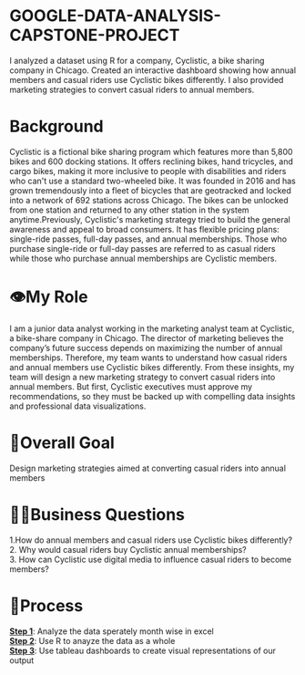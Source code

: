 # GOOGLE-DATA-ANALYSIS-CAPSTONE-PROJECT
I analyzed a dataset using R for a company, Cyclistic, a bike sharing company in Chicago. Created an interactive dashboard showing how annual members and casual riders use Cyclistic bikes differently. I also provided marketing strategies to convert casual riders to annual members.

# Background
Cyclistic is a fictional bike sharing program which features more than 5,800 bikes and 600 docking stations. It offers reclining bikes, hand tricycles, and cargo bikes, making it more inclusive to people with disabilities and riders who can't use a standard two-wheeled bike. It was founded in 2016 and has grown tremendously into a fleet of bicycles that are geotracked and locked into a network of 692 stations across Chicago. The bikes can be unlocked from one station and returned to any other station in the system anytime.Previously, Cyclistic's marketing strategy tried to build the general awareness and appeal to broad consumers. It has flexible pricing plans: single-ride passes, full-day passes, and annual memberships. Those who purchase single-ride or full-day passes are referred to as casual riders while those who purchase annual memberships are Cyclistic members. 

# 👁️My Role
I am a junior data analyst working in the marketing analyst team at Cyclistic, a bike-share company in Chicago. The director of marketing believes the company’s future success depends on maximizing the number of annual memberships. Therefore, my team wants to understand how casual riders and annual members use Cyclistic bikes differently. From these insights, my team will design a new marketing strategy to convert casual riders into annual members. But first, Cyclistic executives must approve my recommendations, so they must be backed up with compelling data insights and professional data visualizations.

# 🥅Overall Goal
Design marketing strategies aimed at converting casual riders into annual members

# 🧑‍💼Business Questions 
1.How do annual members and casual riders use Cyclistic bikes differently?<br/>
2. Why would casual riders buy Cyclistic annual memberships?<br/>
3. How can Cyclistic use digital media to influence casual riders to become members?<br/>

# 🦾Process
**[Step 1](https://github.com/AADITYAPRABALCHAWLA/GOOGLE-DATA-ANALYSIS-CAPSTONE-PROJECT/blob/main/Step1_Excel.md)**: Analyze the data sperately month wise in excel <br/>
**[Step 2](https://github.com/AADITYAPRABALCHAWLA/GOOGLE-DATA-ANALYSIS-CAPSTONE-PROJECT/blob/main/Step2_RCODE.R)**: Use R to anayze the data as a whole<br/>
**[Step 3](https://github.com/AADITYAPRABALCHAWLA/GOOGLE-DATA-ANALYSIS-CAPSTONE-PROJECT/blob/main/Step3_Tableau.md)**: Use tableau dashboards to create visual representations of our output<br/>

